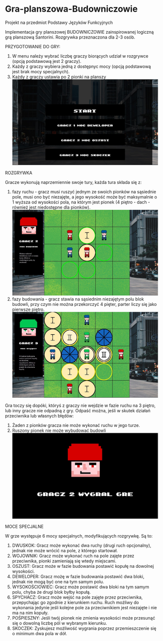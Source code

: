 # Gra-planszowa-Budowniczowie
Projekt na przedmiot Podstawy Języków Funkcyjnych

Implementacja gry planszowej BUDOWNICZOWIE zainspirowanej logiczną grą planszową Santorini.
Rozgrywka przeznaczona dla 2-3 osób.



PRZYGOTOWANIE DO GRY:

1. W menu należy wybrać liczbę graczy biorących udział w rozgrywce (opcją podstawową jest 2 graczy).
2. Każdy z graczy wybiera jedną z dostępnyc mocy (opcją podstawową jest brak mocy specjalnych).
3. Każdy z graczy ustawia po 2 pionki na planszy
 ![Wybor mocy](ScreenShots/power_menu.jpg)

ROZGRYWKA

Gracze wykonują naprzemiennie swoje tury, każda tura składa się z:

1. fazy ruchu - gracz musi ruszyć jednym ze swoich pionków na sąsiednie pole, musi ono być niezajęte, a jego wysokość może być maksymalnie o 1 wyższa od wysokości pola, na którym jest pionek (4 piętro - dach - również jest niedostępne dla pionków).
 ![Ruch gracza](ScreenShots/player_move.jpg)
2. fazy budowania - gracz stawia na sąsiednim niezajętym polu blok budowli, przy czym nie można przekorczyć 4 pięter, parter liczy się jako pierwsze piętro.
 ![Budowanie_przez_gracza](ScreenShots/player_build.jpg)

Gra toczy się dopóki, któryś z graczy nie wejdzie w fazie ruchu na 3 piętro, lub inny gracze nie odpadną z gry. Odpaść można, jeśli w skutek działań przeciwnika lub własnych błędów:

1. Żaden z pionków gracza nie może wykonać ruchu w jego turze.
2. Ruszony pionek nie może wybudować budowli
 ![Wygrana gracza](ScreenShots/game_over.jpg)

MOCE SPECJALNE

W grze występuje 6 mocy specjalnych, modyfikujących rozgrywkę. Są to:

1. DWUSKOK: Gracz może wykonać dwa ruchy (drugi ruch opcjonalny), jednak nie może wrócić na pole, z którego startował.
2. WOJOWNIK: Gracz może wykonać ruch na pole zajęte przez przeciwnika, pionki zamieniają się wtedy miejscami.
3. OSZUST: Gracz może w fazie budowania postawić kopułę na dowolnej wysokości.
4. DEWELOPER: Gracz możę w fazie budowania postawić dwa bloki, jednak nie mogą być one na tym samym polu.
5. WYSOKOŚCIOWIEC: Gracz może postawić dwa bloki na tym samym polu, chyba że drugi blok byłby kopułą.
6. SPYCHACZ: Gracz może wejść na pole zajęte przez przeciwnika, przepychając go zgodnie z kierunkiem ruchu. Ruch możliwy do wykonania jedynie jeśli kolejne pole za przeciwnikiem jest niezajęte i nie ma na nim kopuły.
7. POŚPIESZNY: Jeśli twój pionek nie zmienia wysokości może przesunąć się o dowolną liczbę pól w wybranym kierunku.
8. SKOCZEK: Zyskujesz możliwość wygrania poprzez przemieszczenie się o minimum dwa pola w dół.